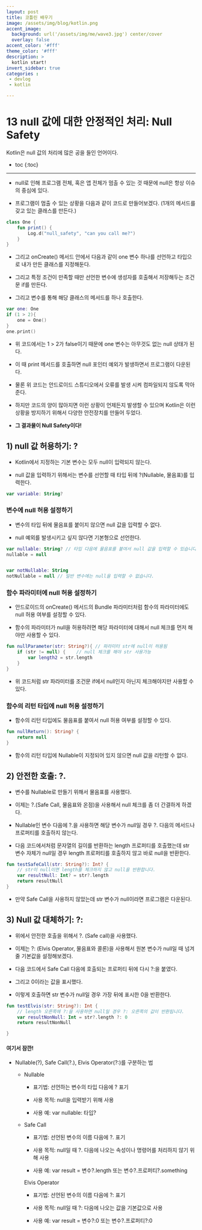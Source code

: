 ```yaml
---
layout: post
title: 코틀린 배우기
image: /assets/img/blog/kotlin.png
accent_image: 
  background: url('/assets/img/me/wave3.jpg') center/cover
  overlay: false
accent_color: '#fff'
theme_color: '#fff'
description: >
  kotlin start!
invert_sidebar: true
categories :
 - devlog	
 - kotlin

---
```


# 13 null 값에 대한 안정적인 처리: Null Safety

Kotlin은 null 값의 처리에 많은 공을 들인 언어이다.



* toc
{:toc}
---



- null로 인해 프로그램 전체, 혹은 앱 전체가 멈출 수 있는 것 때문에 null은 항상 이슈의 중심에 있다.

- 프로그램이 멈출 수 있는 상황을 다음과 같이 코드로 만들어보겠다. (1개의 메서드를 갖고 있는 클래스를 만든다.)

```kotlin
class One {
    fun print() {
        Log.d("null_safety", "can you call me?")
    }
}
```

- 그리고 onCreate() 메서드 안에서 다음과 같이 one 변수 하나를 선언하고 타입으로 내가 만든 클래스를 지정해둔다.

- 그리고 특정 조건이 만족할 때만 선언한 변수에 생성자를 호출해서 저장해두는 조건문 if를 만든다.

- 그리고 변수를 통해 해당 클래스의 메서드를 하나 호출한다.

```kotlin
var one: One
if (1 > 2){
    one = One()
}
one.print()
```


- 위 코드에서는 1 > 2가 false이기 때문에 one 변수는 아무것도 없는 null 상태가 된다.

- 이 때 print 메서드를 호출하면 null 포인터 예외가 발생하면서 프로그램이 다운된다.

- 물론 위 코드는 안드로이드 스튜디오에서 오류를 발생 시켜 컴파일되지 않도록 막아준다.

- 하지만 코드의 양이 많아지면 이런 상황이 언제든지 발생할 수 있으며 Kotlin은 이런 상황을 방지하기 위해서 다양한 안전장치를 만들어 두었다.

- **그 결과물이 Null Safety이다!**



## 1) null 값 허용하기: ?

- Kotlin에서 지정하는 기본 변수는 모두 null이 입력되지 않는다.

- null 값을 입력하기 위해서는 변수를 선언할 때 타입 뒤에 ?(Nullable,  물음표)를 입력한다.

```kotlin
var variable: String?
```

### 변수에 null 허용 설정하기

- 변수의 타입 뒤에 물음표를 붙이지 않으면 null 값을 입력할 수 없다.

- null 예외를 발생시키고 싶지 않다면 기본형으로 선언한다.

```kotlin
var nullable: String? // 타입 다음에 물음표를 붙여서 null 값을 입력할 수 있습니다.
nullable = null


var notNullable: String
notNullable = null // 일반 변수에는 null을 입력할 수 없습니다.
```

### 함수 파라미터에 null 허용 설정하기

- 안드로이드의 onCreate() 메서드의 Bundle 파라미터처럼 함수의 파라미터에도 null 허용 여부를 설정할 수 있다.

- 함수의 파라미터가 null을 허용하려면 해당 파라미터에 대해서 null 체크를 먼저 해야만 사용할 수 있다.

```kotlin
fun nullParameter(str: String?){ // 파라미터 str에 null이 허용됨
    if (str != null) {    // null 체크를 해야 str 사용가능
        var length2 = str.length
    }
}
```

- 위 코드처럼 str 파라미터를 조건문 if에서 null인지 아닌지 체크해야지만 사용할 수 있다.

### 함수의 리턴 타입에 null 허용 설정하기

- 함수의 리턴 타입에도 물음표를 붙여서 null 허용 여부를 설정할 수 있다.

```kotlin
fun nullReturn(): String? {
    return null
}
```

- 함수의 리턴 타입에 Nullable이 지정되어 있지 않으면 null 값을 리턴할 수 없다.



## 2) 안전한 호출: ?.

- 변수를 Nullable로 만들기 위해서 물음표를 사용했다.

- 이제는 ?.(Safe Call, 물음표와 온점)을 사용해서 null 체크를 좀 더 간결하게 하겠다.

- Nullable인 변수 다음에 ?.을 사용하면 해당 변수가 null일 경우 ?. 다음의 메서드나 프로퍼티를 호출하지 않는다.

- 다음 코드에서처럼 문자열의 길이를 반환하는 length 프로퍼티를 호출했는데  str 변수 자체가 null일 경우 length 프로퍼티를 호출하지 않고 바로 null을 반환한다.

```kotlin
fun testSafeCall(str: String?): Int? {
    // str이 null이면 length를 체크하지 않고 null을 반환합니다.
    var resultNull: Int? = str?.length
    return resultNull
}
```

- 만약 Safe Call을 사용하지 않았는데 str 변수가 null이라면 프로그램은 다운된다.



## 3) Null 값 대체하기: ?:

- 위에서 안전한 호출을 위해서 ?. (Safe call)을 사용했다.

- 이제는 ?: (Elvis Operator, 물음표와 콜론)을 사용해서 원본 변수가 null일 때 넘겨줄 기본값을 설정해보겠다.

- 다음 코드에서 Safe Call 다음에 호출되는 프로퍼티 뒤에 다시 ?:을 붙였다.

- 그리고 0이라는 값을 표시했다.

- 이렇게 호출하면 str 변수가 null일 경우 가장 뒤에 표시한 0을 반환한다.

```kotlin
fun testElvis(str: String?): Int {
    // length 오른쪽에 ?:을 사용하면 null일 경우 ?: 오른쪽의 값이 반환됩니다.
    var resultNonNull: Int = str?.length ?: 0
    return resultNonNull

}
```

#### 여기서 잠깐!

- Nullable(?), Safe Call(?.), Elvis Operator(?:)를 구분하는 법

  - Nullable

    - 표기법: 선언하는 변수의 타입 다음에 ? 표기

    - 사용 목적: null을 입력받기 위해 사용

    - 사용 예: var nullable: 타입?

  - Safe Call

    - 표기법: 선언된 변수의 이름 다음에 ?. 표기

    - 사용 목적: null일 때 ?. 다음에 나오는 속성이나 명령어를 처리하지 않기 위해 사용

    - 사용 예: var result = 변수?.length 또는 변수?.프로퍼티?.something

    Elvis Operator

    - 표기법: 선언된 변수의 이름 다음에 ?: 표기

    - 사용 목적: null일 때 ?: 다음에 나오는 값을 기본값으로 사용

    - 사용 예: var result = 변수?:0 또는 변수?.프로퍼티?:0